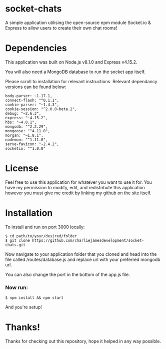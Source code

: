# socket-chats
A simple application utilising the open-source npm module Socket.io & Express to allow users to create their own chat rooms!

# Dependencies
This application was built on Node.js v8.1.0 and Express v4.15.2. 

You will also need a MongoDB database to run the socket app itself. 

Please scroll to installation for relevant instructions. Relevant dependancy versions can be found below:
```
body-parser: ~1.17.1,
connect-flash: "^0.1.1",
cookie-parser: "~1.4.3",
cookie-session: "^2.0.0-beta.2",
debug: "~2.6.3",
express: "~4.15.2",
hbs: "~4.0.1",
mongodb: "^2.2.29",
mongoose: "^4.11.0",
morgan: "~1.8.1",
nodemon: "^1.11.0",
serve-favicon: "~2.4.2",
socketio: "^1.0.0"
```

# License
Feel free to use this application for whatever you want to use it for. You have my permission to modify, edit, and redistribute this application however you must give me credit by linking my github on the site itself.

# Installation
To install and run on port 3000 locally:
```
$ cd path/to/your/desired/folder
$ git clone https://github.com/charliejamesdevelopment/socket-chats.git
```
Now navigate to your application folder that you cloned and head into the file called /routes/database.js and replace url with your preferred mongodb url.

You can also change the port in the bottom of the app.js file.
### Now run:
```
$ npm install && npm start
```
And you're setup!

# Thanks!
Thanks for checking out this repository, hope it helped in any way possible.
